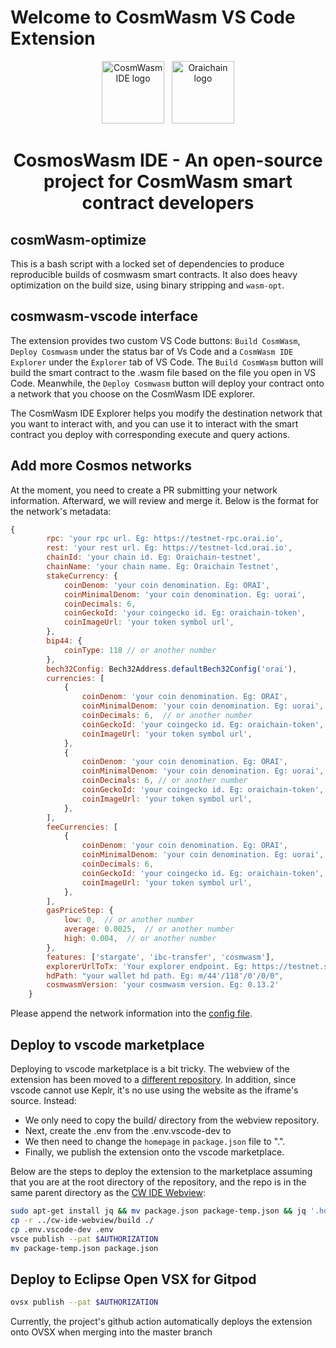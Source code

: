 # Welcome to CosmWasm VS Code Extension

<p align="center">
  <a target="_blank" rel="noopener noreferrer"><img width="100" src="https://raw.githubusercontent.com/oraichain/vscode-cosmwasm/docs/contributing/public/cosmos-ide.png" alt="CosmWasm IDE logo"></a> &nbsp
  <a href="https://orai.io" target="_blank" rel="noopener noreferrer"><img width="100" src="https://raw.githubusercontent.com/oraichain/vscode-cosmwasm/docs/contributing/public/logo-128.png" alt="Oraichain logo"></a>
</p>

<h1 align="center">
    CosmosWasm IDE - An open-source project for CosmWasm smart contract developers  
</h1>

## cosmWasm-optimize

This is a bash script with a locked set of dependencies to produce
reproducible builds of cosmwasm smart contracts. It also does heavy
optimization on the build size, using binary stripping and `wasm-opt`.

## cosmwasm-vscode interface

The extension provides two custom VS Code buttons: ```Build CosmWasm```,  ```Deploy Cosmwasm``` under the status bar of Vs Code and a ```CosmWasm IDE Explorer``` under the ```Explorer``` tab of VS Code. The ```Build CosmWasm``` button will build the smart contract to the .wasm file based on the file you open in VS Code. Meanwhile, the ```Deploy Cosmwasm``` button will deploy your contract onto a network that you choose on the CosmWasm IDE explorer.

The CosmWasm IDE Explorer helps you modify the destination network that you want to interact with, and you can use it to interact with the smart contract you deploy with corresponding execute and query actions.

## Add more Cosmos networks

At the moment, you need to create a PR submitting your network information. Afterward, we will review and merge it. Below is the format for the network's metadata:

```js
{
        rpc: 'your rpc url. Eg: https://testnet-rpc.orai.io',
        rest: 'your rest url. Eg: https://testnet-lcd.orai.io',
        chainId: 'your chain id. Eg: Oraichain-testnet',
        chainName: 'your chain name. Eg: Oraichain Testnet',
        stakeCurrency: {
            coinDenom: 'your coin denomination. Eg: ORAI',
            coinMinimalDenom: 'your coin denomination. Eg: uorai',
            coinDecimals: 6,
            coinGeckoId: 'your coingecko id. Eg: oraichain-token',
            coinImageUrl: 'your token symbol url',
        },
        bip44: {
            coinType: 118 // or another number
        },
        bech32Config: Bech32Address.defaultBech32Config('orai'),
        currencies: [
            {
                coinDenom: 'your coin denomination. Eg: ORAI',
                coinMinimalDenom: 'your coin denomination. Eg: uorai',
                coinDecimals: 6,  // or another number
                coinGeckoId: 'your coingecko id. Eg: oraichain-token',
                coinImageUrl: 'your token symbol url',
            },
            {
                coinDenom: 'your coin denomination. Eg: ORAI',
                coinMinimalDenom: 'your coin denomination. Eg: uorai',
                coinDecimals: 6, // or another number
                coinGeckoId: 'your coingecko id. Eg: oraichain-token',
                coinImageUrl: 'your token symbol url',
            },
        ],
        feeCurrencies: [
            {
                coinDenom: 'your coin denomination. Eg: ORAI',
                coinMinimalDenom: 'your coin denomination. Eg: uorai',
                coinDecimals: 6,
                coinGeckoId: 'your coingecko id. Eg: oraichain-token',
                coinImageUrl: 'your token symbol url',
            },
        ],
        gasPriceStep: {
            low: 0,  // or another number
            average: 0.0025,  // or another number
            high: 0.004,  // or another number
        },
        features: ['stargate', 'ibc-transfer', 'cosmwasm'],
        explorerUrlToTx: 'Your explorer endpoint. Eg: https://testnet.scan.orai.io/txs/${txHash}',
        hdPath: "your wallet hd path. Eg: m/44'/118'/0'/0/0",
        cosmwasmVersion: 'your cosmwasm version. Eg: 0.13.2'
    }
```

Please append the network information into the [config file](https://github.com/oraichain/vscode-cosmwasm/blob/master/src/config.ts).

## Deploy to vscode marketplace

Deploying to vscode marketplace is a bit tricky. The webview of the extension has been moved to a [different repository](https://github.com/oraichain/cw-ide-webview). In addition, since vscode cannot use Keplr, it's no use using the website as the iframe's source. Instead:

- We only need to copy the build/ directory from the webview repository. 
- Next, create the .env from the .env.vscode-dev to  
- We then need to change the ```homepage``` in ```package.json``` file to ".". 
- Finally, we publish the extension onto the vscode marketplace. 

Below are the steps to deploy the extension to the marketplace assuming that you are at the root directory of the repository, and the repo is in the same parent directory as the [CW IDE Webview](https://github.com/oraichain/cw-ide-webview):

```sh
sudo apt-get install jq && mv package.json package-temp.json && jq '.homepage = "."' package-temp.json > package.json
cp -r ../cw-ide-webview/build ./
cp .env.vscode-dev .env
vsce publish --pat $AUTHORIZATION
mv package-temp.json package.json
```

## Deploy to Eclipse Open VSX for Gitpod

```sh
ovsx publish --pat $AUTHORIZATION
```

Currently, the project's github action automatically deploys the extension onto OVSX when merging into the master branch
